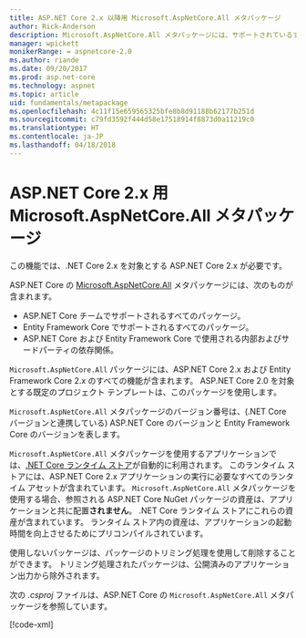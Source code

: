 ```yaml
---
title: ASP.NET Core 2.x 以降用 Microsoft.AspNetCore.All メタパッケージ
author: Rick-Anderson
description: Microsoft.AspNetCore.All メタパッケージには、サポートされているすべての ASP.NET Core および Entity Framework Core パッケージがその依存関係と共に含まれています。
manager: wpickett
monikerRange: = aspnetcore-2.0
ms.author: riande
ms.date: 09/20/2017
ms.prod: asp.net-core
ms.technology: aspnet
ms.topic: article
uid: fundamentals/metapackage
ms.openlocfilehash: 4c11f15e659565325bfe8b8d91188b62177b251d
ms.sourcegitcommit: c79fd3592f444d58e17518914f8873d0a11219c0
ms.translationtype: HT
ms.contentlocale: ja-JP
ms.lasthandoff: 04/18/2018
---
```

# <a name="microsoftaspnetcoreall-metapackage-for-aspnet-core-2x"></a>ASP.NET Core 2.x 用 Microsoft.AspNetCore.All メタパッケージ

この機能では、.NET Core 2.x を対象とする ASP.NET Core 2.x が必要です。

ASP.NET Core の [Microsoft.AspNetCore.All](https://www.nuget.org/packages/Microsoft.AspNetCore.All) メタパッケージには、次のものが含まれます。

* ASP.NET Core チームでサポートされるすべてのパッケージ。
* Entity Framework Core でサポートされるすべてのパッケージ。 
* ASP.NET Core および Entity Framework Core で使用される内部およびサードパーティの依存関係。 

`Microsoft.AspNetCore.All` パッケージには、ASP.NET Core 2.x および Entity Framework Core 2.x のすべての機能が含まれます。 ASP.NET Core 2.0 を対象とする既定のプロジェクト テンプレートは、このパッケージを使用します。

`Microsoft.AspNetCore.All` メタパッケージのバージョン番号は、(.NET Core バージョンと連携している) ASP.NET Core のバージョンと Entity Framework Core のバージョンを表します。

`Microsoft.AspNetCore.All` メタパッケージを使用するアプリケーションでは、[.NET Core ランタイム ストア](https://docs.microsoft.com/dotnet/core/deploying/runtime-store)が自動的に利用されます。 このランタイム ストアには、ASP.NET Core 2.x アプリケーションの実行に必要なすべてのランタイム アセットが含まれています。 `Microsoft.AspNetCore.All` メタパッケージを使用する場合、参照される ASP.NET Core NuGet パッケージの資産は、アプリケーションと共に配置**されません**。 .NET Core ランタイム ストアにこれらの資産が含まれています。 ランタイム ストア内の資産は、アプリケーションの起動時間を向上させるためにプリコンパイルされています。

使用しないパッケージは、パッケージのトリミング処理を使用して削除することができます。 トリミング処理されたパッケージは、公開済みのアプリケーション出力から除外されます。

次の *.csproj* ファイルは、ASP.NET Core の `Microsoft.AspNetCore.All` メタパッケージを参照しています。

[!code-xml[](../mvc/views/view-compilation/sample/MvcRazorCompileOnPublish2.csproj?highlight=9)]
